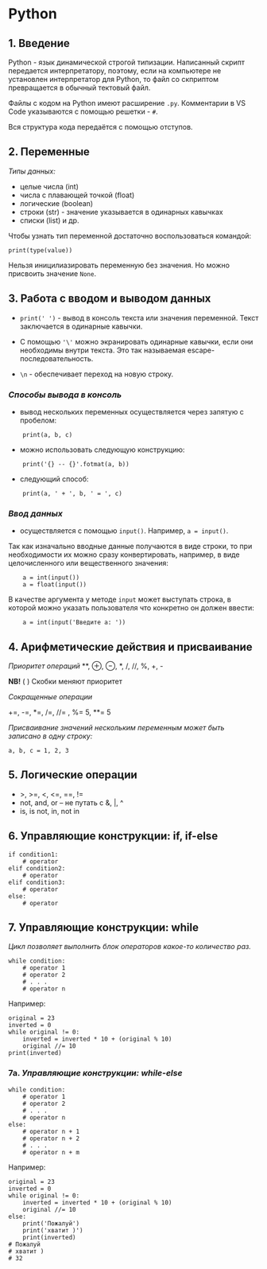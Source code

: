 # Python

## 1. Введение

Python - язык динамической строгой типизации.
Написанный скрипт передается интерпретатору, поэтому, если на компьютере не установлен интерпретатор для Python, то файл со скприптом превращается в обычный тектовый файл.

Файлы с кодом на Python имеют расширение `.py`.
Комментарии в VS Code указываются с помощью решетки - `#`.

Вся структура кода передаётся с помощью отступов.

## 2. Переменные
*Типы данных:*
- целые числа (int)
- числа с плавающей точкой (float)
- логические (boolean)
- строки (str) - значение указывается в одинарных кавычках
- списки (list) и др.

Чтобы узнать тип переменной достаточно воспользоваться командой:
```
print(type(value))
```

Нельзя иницилиазировать переменную без значения. Но можно присвоить значение `None`.

## 3. Работа с вводом и выводом данных
- `print(' ')` - вывод в консоль текста или значения переменной. Текст заключается в одинарные кавычки.

- C помощью `'\'` можно экранировать одинарные кавычки, если они необходимы внутри текста. Это так называемая escape-последовательность.
- `\n` - обеспечивает переход на новую строку.

### *Способы вывода в консоль*
+ вывод нескольких переменных осуществляется через запятую с пробелом:
```
    print(a, b, c)
```
+ можно использовать следующую конструкцию:
```
    print('{} -- {}'.fotmat(a, b))
```
+ следующий способ:
```
    print(a, ' + ', b, ' = ', c)
```
### *Ввод данных*
- осуществляется с помощью `input()`. Например, `a = input()`.

Так как изначально вводные данные получаются в виде строки, то при необходимости их можно сразу конвертировать, например, в виде целочисленного или вещественного значения:
```
    a = int(input())
    a = float(input())
```
В качестве аргумента у методе `input` может выступать строка, в которой можно указать пользователя что конкретно он должен ввести:
```
    a = int(input('Введите а: ')) 
```

## 4. Арифметические действия и присваивание
*Приоритет операций*
**, ⊕, ⊖, *, /, //, %, +, -

__NB!__ ( ) Скобки меняют приоритет

*Сокращенные операции*

+=, -=, *=, /=, //= , %= 5, **= 5 

*Присваивание значений нескольким переменным может быть записано в одну строку:*
```
a, b, c = 1, 2, 3
```

## 5. Логические операции
+ \>, >=, <, <=, ==, !=
+ not, and, or – не путать с &, |, ^
+ is, is not, in, not in

## 6. Управляющие конструкции: if, if-else
```
if condition1:
    # operator
elif condition2:
    # operator
elif condition3:
    # operator
else:
    # operator
```

## 7. Управляющие конструкции: while
*Цикл позволяет выполнить блок операторов какое-то количество раз.*
```
while condition:
    # operator 1
    # operator 2
    # . . .
    # operator n
```
Например:
```
original = 23
inverted = 0
while original != 0:
    inverted = inverted * 10 + (original % 10)
    original //= 10
print(inverted)
```

### 7a. *Управляющие конструкции: while-else*
```
while condition:
    # operator 1
    # operator 2
    # . . .
    # operator n
else:
    # operator n + 1
    # operator n + 2
    # . . .
    # operator n + m
```
Например:
```
original = 23
inverted = 0
while original != 0:
    inverted = inverted * 10 + (original % 10)
    original //= 10
else:
    print('Пожалуй')
    print('хватит )')
    print(inverted)
# Пожалуй
# хватит )
# 32
```

